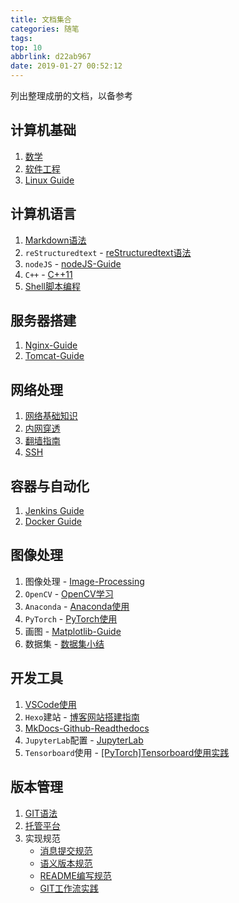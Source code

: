 ```yaml
---
title: 文档集合
categories: 随笔
tags: 
top: 10
abbrlink: d22ab967
date: 2019-01-27 00:52:12
---
```


列出整理成册的文档，以备参考

## 计算机基础

1. [数学](https://www.zhujian.tech/posts/fe7e69f4.html)
2. [软件工程](https://www.zhujian.tech/posts/ee5b0da5.html)
3. [Linux Guide](https://zj-linux-guide.readthedocs.io/zh_CN/latest/)

## 计算机语言

1. [Markdown语法](https://zj-sphinx-github-readthedocs.readthedocs.io/en/latest/markdown/Markdown%E4%BD%BF%E7%94%A8-1-%E5%BC%95%E8%A8%80/)
2. `reStructuredtext` - [reStructuredtext语法](https://zj-sphinx-github-readthedocs.readthedocs.io/en/latest/reStructuredText/reStructuredText-%E5%B8%B8%E7%94%A8%E8%AF%AD%E6%B3%95/)
3. `nodeJS` - [nodeJS-Guide](https://zj-image-processing.readthedocs.io/zh_CN/latest/node.html)
4.  `C++` - [C++11](https://zj-image-processing.readthedocs.io/zh_CN/latest/c++.html)
5. [Shell脚本编程](https://zj-linux-guide.readthedocs.io/zh_CN/latest/shell/dash%E5%92%8Cbash/)

## 服务器搭建

1. [Nginx-Guide](https://zj-network-guide.readthedocs.io/zh_CN/latest/nginx/%E5%AE%89%E8%A3%85/)
2. [Tomcat-Guide](https://zj-network-guide.readthedocs.io/zh_CN/latest/tomcat/%E5%85%B3%E4%BA%8ETomcat/)

## 网络处理

1. [网络基础知识](https://zj-network-guide.readthedocs.io/zh_CN/latest/)
2. [内网穿透](https://zj-network-guide.readthedocs.io/zh_CN/latest/net-traversal/%E5%89%8D%E8%A8%80/)
3. [翻墙指南](https://wall-guide.readthedocs.io/zh/latest/?badge=latest)
4. [SSH](https://zj-network-guide.readthedocs.io/zh_CN/latest/ssh/[SSH]%E8%BF%9C%E7%A8%8B%E8%BF%9E%E6%8E%A5/)

## 容器与自动化

1. [Jenkins Guide](https://containerization-automation.readthedocs.io/zh_CN/latest/?badge=latest)
2. [Docker Guide](https://containerization-automation.readthedocs.io/zh_CN/latest/?badge=latest)

## 图像处理

1. 图像处理 - [Image-Processing](https://zj-image-processing.readthedocs.io/zh_CN/latest/)
2. `OpenCV` - [OpenCV学习](https://zj-image-processing.readthedocs.io/zh_CN/latest/opencv.html)
3. `Anaconda` - [Anaconda使用](https://zj-image-processing.readthedocs.io/zh_CN/latest/anaconda.html)
4. `PyTorch` - [PyTorch使用](https://zj-image-processing.readthedocs.io/zh_CN/latest/pytorch.html)
5. 画图 - [Matplotlib-Guide](https://zj-image-processing.readthedocs.io/zh_CN/latest/matplotlib.html)
6. 数据集 - [数据集小结](https://www.zhujian.tech/posts/bdfae45b.html)

## 开发工具

1. [VSCode使用](https://vscode-guide.readthedocs.io/zh_CN/latest/?badge=latest)
2. `Hexo`建站 - [博客网站搭建指南](https://blog-website-building-guide.readthedocs.io/zh_CN/latest/?badge=latest)
3. [MkDocs-Github-Readthedocs](https://zj-sphinx-github-readthedocs.readthedocs.io/en/latest/?badge=latest)
4. `JupyterLab`配置 - [JupyterLab](https://zj-image-processing.readthedocs.io/zh_CN/latest/jupyter.html)
5. `Tensorboard`使用 - [[PyTorch]Tensorboard使用实践](https://zhujian.tech/posts/f793688d.html)

## 版本管理

1. [GIT语法](https://zj-git-guide.readthedocs.io/zh_CN/latest/)
2. [托管平台](https://zj-git-guide.readthedocs.io/zh_CN/latest/platform/[GitLab]%E5%AE%89%E8%A3%85/)
3. 实现规范
   - [消息提交规范](https://zj-git-guide.readthedocs.io/zh_CN/latest/message/%E5%BC%95%E8%A8%80/)
   - [语义版本规范](https://zj-git-guide.readthedocs.io/zh_CN/latest/version/[SEMVER]%E8%AF%AD%E4%B9%89%E7%89%88%E6%9C%AC%E8%A7%84%E8%8C%83/)
   - [README编写规范](https://zj-git-guide.readthedocs.io/zh_CN/latest/readme/%E5%BC%95%E8%A8%80/)
   - [GIT工作流实践](https://www.zhujian.tech/posts/c7ee2f15.html)